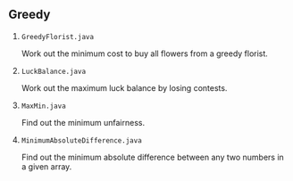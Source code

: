 ## Greedy

1. `GreedyFlorist.java`

   Work out the minimum cost to buy all flowers from a greedy florist.

2. `LuckBalance.java`

   Work out the maximum luck balance by losing contests.

3. `MaxMin.java`

   Find out the minimum unfairness.

4. `MinimumAbsoluteDifference.java`

   Find out the minimum absolute difference between any two numbers in a given array.
